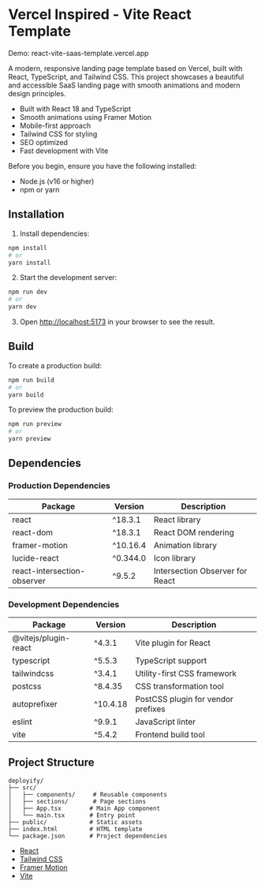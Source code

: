 # Vercel Inspired - Vite React Template

Demo: react-vite-saas-template.vercel.app

A modern, responsive landing page template based on Vercel, built with React, TypeScript, and Tailwind CSS. This project showcases a beautiful and accessible SaaS landing page with smooth animations and modern design principles.

- Built with React 18 and TypeScript
- Smooth animations using Framer Motion
- Mobile-first approach
- Tailwind CSS for styling
- SEO optimized
- Fast development with Vite

Before you begin, ensure you have the following installed:
- Node.js (v16 or higher)
- npm or yarn

## Installation

1. Install dependencies:
```bash
npm install
# or
yarn install
```

2. Start the development server:
```bash
npm run dev
# or
yarn dev
```

3. Open [http://localhost:5173](http://localhost:5173) in your browser to see the result.

## Build

To create a production build:

```bash
npm run build
# or
yarn build
```

To preview the production build:

```bash
npm run preview
# or
yarn preview
```

## Dependencies

### Production Dependencies

| Package | Version | Description |
|---------|---------|-------------|
| react | ^18.3.1 | React library |
| react-dom | ^18.3.1 | React DOM rendering |
| framer-motion | ^10.16.4 | Animation library |
| lucide-react | ^0.344.0 | Icon library |
| react-intersection-observer | ^9.5.2 | Intersection Observer for React |

### Development Dependencies

| Package | Version | Description |
|---------|---------|-------------|
| @vitejs/plugin-react | ^4.3.1 | Vite plugin for React |
| typescript | ^5.5.3 | TypeScript support |
| tailwindcss | ^3.4.1 | Utility-first CSS framework |
| postcss | ^8.4.35 | CSS transformation tool |
| autoprefixer | ^10.4.18 | PostCSS plugin for vendor prefixes |
| eslint | ^9.9.1 | JavaScript linter |
| vite | ^5.4.2 | Frontend build tool |

## Project Structure

```
deployify/
├── src/
│   ├── components/     # Reusable components
│   ├── sections/       # Page sections
│   ├── App.tsx        # Main App component
│   └── main.tsx       # Entry point
├── public/            # Static assets
├── index.html         # HTML template
└── package.json       # Project dependencies
```

- [React](https://reactjs.org/)
- [Tailwind CSS](https://tailwindcss.com/)
- [Framer Motion](https://www.framer.com/motion/)
- [Vite](https://vitejs.dev/) 

